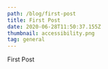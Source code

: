 ```yaml
---
path: /blog/first-post
title: First Post
date: 2020-06-28T11:50:37.155Z
thumbnail: accessibility.png
tag: general
---
```

First Post